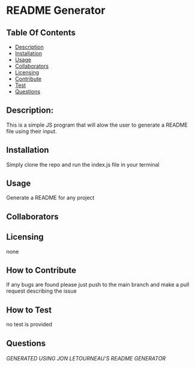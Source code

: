 # README Generator

## Table Of Contents
- [Description](##Description:)
- [Installation](##Installation)
- [Usage](##Usage)
- [Collaborators](##Collaborators)
- [Licensing](##Licensing)
- [Contribute](##How-to-Contribute)
- [Test](##How-to-Test)
- [Questions](##Questions)

## Description:
This is a simple JS program that will alow the user to generate a README file using their input.

## Installation
Simply clone the repo and run the index.js file in your terminal

## Usage
Generate a README for any project

## Collaborators


## Licensing
none

## How to Contribute
If any bugs are found please just push to the main branch and make a pull request describing the issue

## How to Test
no test is provided

## Questions


###### GENERATED USING JON LETOURNEAU'S README GENERATOR